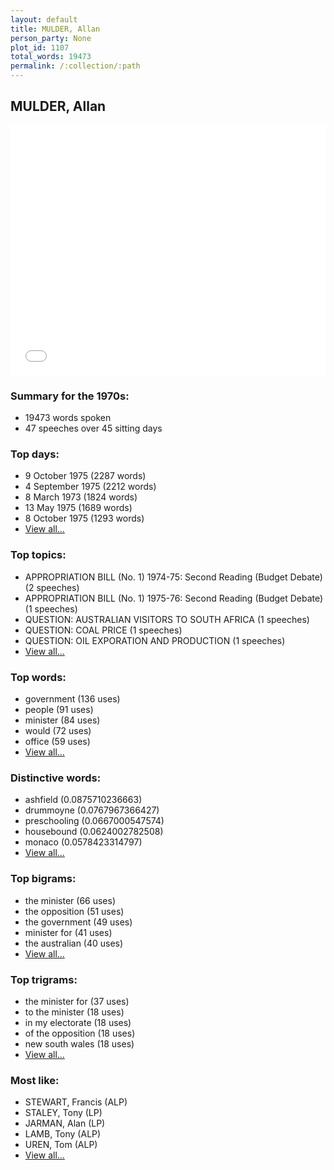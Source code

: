 ```yaml
---
layout: default
title: MULDER, Allan
person_party: None
plot_id: 1107
total_words: 19473
permalink: /:collection/:path
---
```


## MULDER, Allan

<iframe width="100%" height="400" frameborder="0" scrolling="no" src="//plot.ly/~wragge/1107.embed"></iframe>


### Summary for the 1970s:

* 19473 words spoken
* 47 speeches over 45 sitting days


### Top days:

* 9 October 1975 (2287 words)
* 4 September 1975 (2212 words)
* 8 March 1973 (1824 words)
* 13 May 1975 (1689 words)
* 8 October 1975 (1293 words)
* [View all...](days/)


### Top topics:

* APPROPRIATION BILL (No. 1) 1974-75: Second Reading (Budget Debate) (2 speeches)
* APPROPRIATION BILL (No. 1) 1975-76: Second Reading (Budget Debate) (1 speeches)
* QUESTION: AUSTRALIAN VISITORS TO SOUTH AFRICA (1 speeches)
* QUESTION: COAL PRICE (1 speeches)
* QUESTION: OIL EXPORATION  AND PRODUCTION (1 speeches)
* [View all...](topics/)


### Top words:

* government (136 uses)
* people (91 uses)
* minister (84 uses)
* would (72 uses)
* office (59 uses)
* [View all...](words/)


### Distinctive words:

* ashfield (0.0875710236663)
* drummoyne (0.0767967366427)
* preschooling (0.0667000547574)
* housebound (0.0624002782508)
* monaco (0.0578423314797)
* [View all...](sig_words/)


### Top bigrams:

* the minister (66 uses)
* the opposition (51 uses)
* the government (49 uses)
* minister for (41 uses)
* the australian (40 uses)
* [View all...](bigrams/)


### Top trigrams:

* the minister for (37 uses)
* to the minister (18 uses)
* in my electorate (18 uses)
* of the opposition (18 uses)
* new south wales (18 uses)
* [View all...](trigrams/)


### Most like:

* STEWART, Francis (ALP)
* STALEY, Tony (LP)
* JARMAN, Alan (LP)
* LAMB, Tony (ALP)
* UREN, Tom (ALP)
* [View all...](similarities/)
